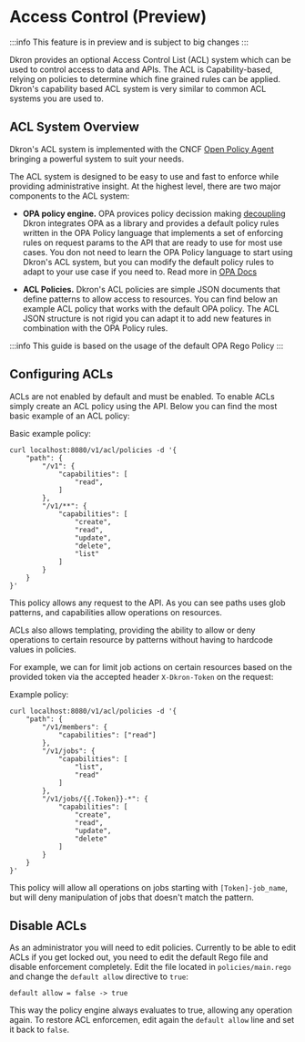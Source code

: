 # Access Control (Preview)

:::info
This feature is in preview and is subject to big changes
:::

Dkron provides an optional Access Control List (ACL) system which can be used to control access to data and APIs. The ACL is Capability-based, relying on policies to determine which fine grained rules can be applied. Dkron's capability based ACL system is very similar to common ACL systems you are used to.

## ACL System Overview

Dkron's ACL system is implemented with the CNCF [Open Policy Agent](https://www.openpolicyagent.org/) bringing a powerful system to suit your needs.

The ACL system is designed to be easy to use and fast to enforce while providing administrative insight. At the highest level, there are two major components to the ACL system:

* **OPA policy engine.** OPA provices policy decission making [decoupling](https://www.openpolicyagent.org/docs/latest/philosophy/#policy-decoupling) Dkron integrates OPA as a library and provides a default policy rules written in the OPA Policy language that implements a set of enforcing rules on request params to the API that are ready to use for most use cases. You don not need to learn the OPA Policy language to start using Dkron's ACL system, but you can modify the default policy rules to adapt to your use case if you need to. Read more in [OPA Docs](https://www.openpolicyagent.org/docs/latest/)

* **ACL Policies.** Dkron's ACL policies are simple JSON documents that define patterns to allow access to resources. You can find below an example ACL policy that works with the default OPA policy. The ACL JSON structure is not rigid you can adapt it to add new features in combination with the OPA Policy rules.

:::info
This guide is based on the usage of the default OPA Rego Policy
:::

## Configuring ACLs

ACLs are not enabled by default and must be enabled. To enable ACLs simply create an ACL policy using the API. Below you can find the most basic example of an ACL policy:

Basic example policy:
```
curl localhost:8080/v1/acl/policies -d '{
    "path": {
        "/v1": {
            "capabilities": [
                "read",
            ]
        },
        "/v1/**": {
            "capabilities": [
                "create",
                "read",
                "update",
                "delete",
                "list"
            ]
        }
    }
}'
```

This policy allows any request to the API. As you can see paths uses glob patterns, and capabilities allow operations on resources.

ACLs also allows templating, providing the ability to allow or deny operations to certain resource by patterns without having to hardcode values in policies.

For example, we can for limit job actions on certain resources based on the provided token via the accepted header `X-Dkron-Token` on the request:

Example policy:
```
curl localhost:8080/v1/acl/policies -d '{
    "path": {
        "/v1/members": {
            "capabilities": ["read"]
        },
        "/v1/jobs": {
            "capabilities": [
                "list",
                "read"
            ]
        },
        "/v1/jobs/{{.Token}}-*": {
            "capabilities": [
                "create",
                "read",
                "update",
                "delete"
            ]
        }
    }
}'
```

This policy will allow all operations on jobs starting with `[Token]-job_name`, but will deny manipulation of jobs that doesn't match the pattern.

## Disable ACLs

As an administrator you will need to edit policies. Currently to be able to edit ACLs if you get locked out, you need to edit the default Rego file and disable enforcement completely. Edit the file located in `policies/main.rego` and change the `default allow` directive to `true`:

```
default allow = false -> true
```

This way the policy engine always evaluates to true, allowing any operation again. To restore ACL enforcemen, edit again the `default allow` line and set it back to `false`.
